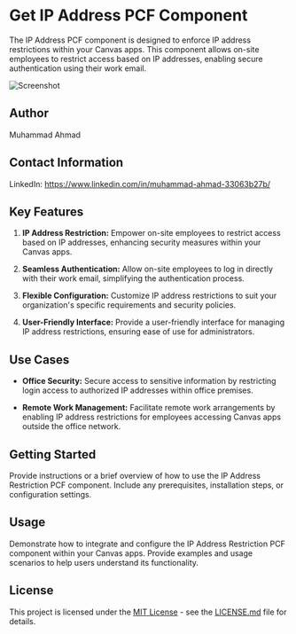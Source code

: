 # Get IP Address PCF Component

The IP Address PCF component is designed to enforce IP address restrictions within your Canvas apps. This component allows on-site employees to restrict access based on IP addresses, enabling secure authentication using their work email.

![Screenshot](./assets/screenshot.png)

## Author

Muhammad Ahmad

## Contact Information

LinkedIn: https://www.linkedin.com/in/muhammad-ahmad-33063b27b/


## Key Features

1. **IP Address Restriction:** Empower on-site employees to restrict access based on IP addresses, enhancing security measures within your Canvas apps.

2. **Seamless Authentication:** Allow on-site employees to log in directly with their work email, simplifying the authentication process.

3. **Flexible Configuration:** Customize IP address restrictions to suit your organization's specific requirements and security policies.

4. **User-Friendly Interface:** Provide a user-friendly interface for managing IP address restrictions, ensuring ease of use for administrators.

## Use Cases

- **Office Security:** Secure access to sensitive information by restricting login access to authorized IP addresses within office premises.

- **Remote Work Management:** Facilitate remote work arrangements by enabling IP address restrictions for employees accessing Canvas apps outside the office network.

## Getting Started

Provide instructions or a brief overview of how to use the IP Address Restriction PCF component. Include any prerequisites, installation steps, or configuration settings.

## Usage

Demonstrate how to integrate and configure the IP Address Restriction PCF component within your Canvas apps. Provide examples and usage scenarios to help users understand its functionality.


## License

This project is licensed under the [MIT License](LICENSE.md) - see the [LICENSE.md](LICENSE.md) file for details.
